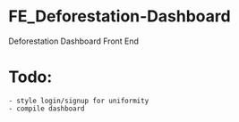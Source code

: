 # FE_Deforestation-Dashboard

Deforestation Dashboard Front End

# Todo:

    - style login/signup for uniformity
    - compile dashboard
